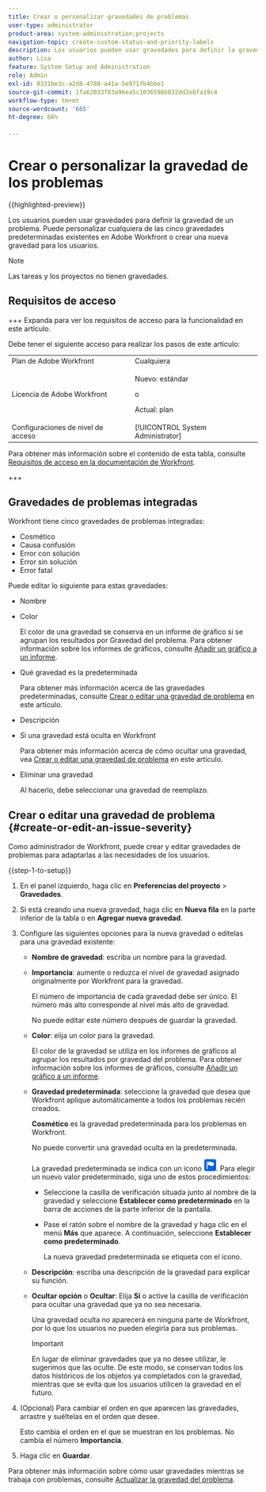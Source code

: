 ```yaml
---
title: Crear o personalizar gravedades de problemas
user-type: administrator
product-area: system-administration;projects
navigation-topic: create-custom-status-and-priority-labels
description: Los usuarios pueden usar gravedades para definir la gravedad de un problema. Puede personalizar cualquiera de las cinco gravedades predeterminadas existentes en Adobe Workfront o crear una nueva gravedad para los usuarios.
author: Lisa
feature: System Setup and Administration
role: Admin
exl-id: 0331be3c-a2d8-4788-a41a-5e971fb4bbe1
source-git-commit: 1fa62033f83a96ea5c1036598b832dd2ebfa19c4
workflow-type: tm+mt
source-wordcount: '665'
ht-degree: 66%

---
```


# Crear o personalizar la gravedad de los problemas

{{highlighted-preview}}

<!--
DON'T DELETE, DRAFT OR HIDE THIS ARTICLE. IT IS LINKED TO THE PRODUCT, THROUGH THE CONTEXT SENSITIVE HELP LINKS.

Linked to Understanding Issue Severity.
-->

Los usuarios pueden usar gravedades para definir la gravedad de un problema. Puede personalizar cualquiera de las cinco gravedades predeterminadas existentes en Adobe Workfront o crear una nueva gravedad para los usuarios.

>[!NOTE]
>
>Las tareas y los proyectos no tienen gravedades.

## Requisitos de acceso

+++ Expanda para ver los requisitos de acceso para la funcionalidad en este artículo.

Debe tener el siguiente acceso para realizar los pasos de este artículo:

<table style="table-layout:auto"> 
 <col> 
 <col> 
 <tbody> 
  <tr> 
   <td role="rowheader">Plan de Adobe Workfront</td> 
   <td>Cualquiera</td> 
  </tr> 
  <tr> 
   <td role="rowheader">Licencia de Adobe Workfront</td> 
   <td>
     <p>Nuevo: estándar</p>
     <p>o</p>
     <p>Actual: plan</p>
   </td> 
  </tr> 
  <tr> 
   <td role="rowheader">Configuraciones de nivel de acceso</td> 
   <td>[!UICONTROL System Administrator]</td>
  </tr> 
 </tbody> 
</table>

Para obtener más información sobre el contenido de esta tabla, consulte [Requisitos de acceso en la documentación de Workfront](/help/quicksilver/administration-and-setup/add-users/access-levels-and-object-permissions/access-level-requirements-in-documentation.md).

+++

## Gravedades de problemas integradas

Workfront tiene cinco gravedades de problemas integradas:

* Cosmético
* Causa confusión
* Error con solución
* Error sin solución
* Error fatal

Puede editar lo siguiente para estas gravedades:

* Nombre
* Color

  El color de una gravedad se conserva en un informe de gráfico si se agrupan los resultados por Gravedad del problema. Para obtener información sobre los informes de gráficos, consulte [Añadir un gráfico a un informe](../../../reports-and-dashboards/reports/creating-and-managing-reports/add-chart-report.md).

* Qué gravedad es la predeterminada

  Para obtener más información acerca de las gravedades predeterminadas, consulte [Crear o editar una gravedad de problema](#create-or-edit-an-issue-severity) en este artículo.

* Descripción
* Si una gravedad está oculta en Workfront

  Para obtener más información acerca de cómo ocultar una gravedad, vea [Crear o editar una gravedad de problema](#create-or-edit-an-issue-severity) en este artículo.

* Eliminar una gravedad

  Al hacerlo, debe seleccionar una gravedad de reemplazo.

## Crear o editar una gravedad de problema {#create-or-edit-an-issue-severity}

Como administrador de Workfront, puede crear y editar gravedades de problemas para adaptarlas a las necesidades de los usuarios.

{{step-1-to-setup}}

1. En el panel izquierdo, haga clic en **Preferencias del proyecto** > **Gravedades**.

1. Si está creando una nueva gravedad, haga clic en <span class="preview">**Nueva fila** en la parte inferior de la tabla</span> o en **Agregar nueva gravedad**.
1. Configure las siguientes opciones para la nueva gravedad o edítelas para una gravedad existente:

   * **Nombre de gravedad**: escriba un nombre para la gravedad.
   * **Importancia**: aumente o reduzca el nivel de gravedad asignado originalmente por Workfront para la gravedad.

     El número de importancia de cada gravedad debe ser único. El número más alto corresponde al nivel más alto de gravedad.

     No puede editar este número después de guardar la gravedad.

   * **Color**: elija un color para la gravedad.

     El color de la gravedad se utiliza en los informes de gráficos al agrupar los resultados por gravedad del problema. Para obtener información sobre los informes de gráficos, consulte [Añadir un gráfico a un informe](/help/quicksilver/reports-and-dashboards/reports/creating-and-managing-reports/add-chart-report.md).

   * **Gravedad predeterminada**: seleccione la gravedad que desea que Workfront aplique automáticamente a todos los problemas recién creados.

     **Cosmético** es la gravedad predeterminada para los problemas en Workfront.

     No puede convertir una gravedad oculta en la predeterminada.

     <div class="preview">

     La gravedad predeterminada se indica con un icono ![Icono de gravedad predeterminada](assets/default-icon.png). Para elegir un nuevo valor predeterminado, siga uno de estos procedimientos:

      * Seleccione la casilla de verificación situada junto al nombre de la gravedad y seleccione **Establecer como predeterminado** en la barra de acciones de la parte inferior de la pantalla.
      * Pase el ratón sobre el nombre de la gravedad y haga clic en el menú **Más** que aparece. A continuación, seleccione **Establecer como predeterminado**.

        La nueva gravedad predeterminada se etiqueta con el icono.

     </div>

   * **Descripción**: escriba una descripción de la gravedad para explicar su función.
   * <span class="preview">**Ocultar opción**</span> o **Ocultar**: <span class="preview">Elija **Sí**</span> o active la casilla de verificación para ocultar una gravedad que ya no sea necesaria.

     Una gravedad oculta no aparecerá en ninguna parte de Workfront, por lo que los usuarios no pueden elegirla para sus problemas.

     >[!IMPORTANT]
     >
     >En lugar de eliminar gravedades que ya no desee utilizar, le sugerimos que las oculte. De este modo, se conservan todos los datos históricos de los objetos ya completados con la gravedad, mientras que se evita que los usuarios utilicen la gravedad en el futuro.

1. (Opcional) Para cambiar el orden en que aparecen las gravedades, arrastre y suéltelas en el orden que desee.

   Esto cambia el orden en el que se muestran en los problemas. No cambia el número **Importancia**.

1. Haga clic en **Guardar**.

Para obtener más información sobre cómo usar gravedades mientras se trabaja con problemas, consulte [Actualizar la gravedad del problema](../../../manage-work/issues/issue-information/update-issue-severity.md).

